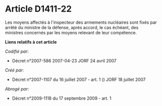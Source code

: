 # Article D1411-22

Les moyens affectés à l'inspecteur des armements nucléaires sont fixés par arrêté du ministre de la défense, après accord, le
cas échéant, des ministres concernés par les moyens relevant de leur compétence.

**Liens relatifs à cet article**

_Codifié par_:

  - Décret n°2007-586 2007-04-23 JORF 24 avril 2007

_Créé par_:

  - Décret n°2007-1107 du 16 juillet 2007 - art. 1 () JORF 18 juillet 2007

_Abrogé par_:

  - Décret n°2009-1118 du 17 septembre 2009 - art. 1
